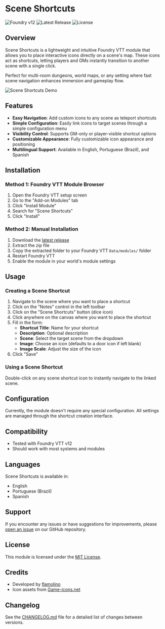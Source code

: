 # Scene Shortcuts

![Foundry v12](https://img.shields.io/badge/foundry-v12-green)
![Latest Release](https://img.shields.io/github/v/release/rafarvns/scene-shortcuts?label=latest%20release)
![License](https://img.shields.io/github/license/rafarvns/scene-shortcuts)

## Overview

Scene Shortcuts is a lightweight and intuitive Foundry VTT module that allows you to place interactive icons directly on a scene's map. These icons act as shortcuts, letting players and GMs instantly transition to another scene with a single click.

Perfect for multi-room dungeons, world maps, or any setting where fast scene navigation enhances immersion and gameplay flow.

![Scene Shortcuts Demo](https://raw.githubusercontent.com/rafarvns/scene-shortcuts/main/docs/demo.gif)

## Features

- **Easy Navigation**: Add custom icons to any scene as teleport shortcuts
- **Simple Configuration**: Easily link icons to target scenes through a simple configuration menu
- **Visibility Control**: Supports GM-only or player-visible shortcut options
- **Customizable Appearance**: Fully customizable icon appearance and positioning
- **Multilingual Support**: Available in English, Portuguese (Brazil), and Spanish

## Installation

### Method 1: Foundry VTT Module Browser

1. Open the Foundry VTT setup screen
2. Go to the "Add-on Modules" tab
3. Click "Install Module"
4. Search for "Scene Shortcuts"
5. Click "Install"

### Method 2: Manual Installation

1. Download the [latest release](https://github.com/rafarvns/scene-shortcuts/releases/latest/download/module.zip)
2. Extract the zip file
3. Copy the extracted folder to your Foundry VTT `Data/modules/` folder
4. Restart Foundry VTT
5. Enable the module in your world's module settings

## Usage

### Creating a Scene Shortcut

1. Navigate to the scene where you want to place a shortcut
2. Click on the "Notes" control in the left toolbar
3. Click on the "Scene Shortcuts" button (dice icon)
4. Click anywhere on the canvas where you want to place the shortcut
5. Fill in the form:
   - **Shortcut Title**: Name for your shortcut
   - **Description**: Optional description
   - **Scene**: Select the target scene from the dropdown
   - **Image**: Choose an icon (defaults to a door icon if left blank)
   - **Image Scale**: Adjust the size of the icon
6. Click "Save"

### Using a Scene Shortcut

Double-click on any scene shortcut icon to instantly navigate to the linked scene.

## Configuration

Currently, the module doesn't require any special configuration. All settings are managed through the shortcut creation interface.

## Compatibility

- Tested with Foundry VTT v12
- Should work with most systems and modules

## Languages

Scene Shortcuts is available in:
- English
- Portuguese (Brazil)
- Spanish

## Support

If you encounter any issues or have suggestions for improvements, please [open an issue](https://github.com/rafarvns/scene-shortcuts/issues) on our GitHub repository.

## License

This module is licensed under the [MIT License](LICENSE).

## Credits

- Developed by [flamolino](https://github.com/rafarvns)
- Icon assets from [Game-icons.net](https://game-icons.net/)

## Changelog

See the [CHANGELOG.md](CHANGELOG.md) file for a detailed list of changes between versions.